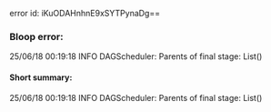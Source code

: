 error id: iKuODAHnhnE9xSYTPynaDg==
### Bloop error:

25/06/18 00:19:18 INFO DAGScheduler: Parents of final stage: List()
#### Short summary: 

25/06/18 00:19:18 INFO DAGScheduler: Parents of final stage: List()